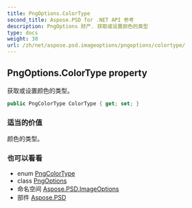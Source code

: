```yaml
---
title: PngOptions.ColorType
second_title: Aspose.PSD for .NET API 参考
description: PngOptions 财产. 获取或设置颜色的类型
type: docs
weight: 30
url: /zh/net/aspose.psd.imageoptions/pngoptions/colortype/
---
```

## PngOptions.ColorType property

获取或设置颜色的类型。

```csharp
public PngColorType ColorType { get; set; }
```

### 适当的价值

颜色的类型。

### 也可以看看

* enum [PngColorType](../../../aspose.psd.fileformats.png/pngcolortype/)
* class [PngOptions](../)
* 命名空间 [Aspose.PSD.ImageOptions](../../pngoptions/)
* 部件 [Aspose.PSD](../../../)


